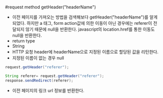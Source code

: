 #request method getHeader("headerName")

- 이전 페이지를 가져오는 방법을 검색해보다 getHeader("headerName")를 알게되었다. 하지만 a 태그, form action값에 의한 이동이 아닌 경우에는 referer이 전달되지 않기 때문에 null을 반환한다. javascript의 location.href를 통한 이동도 null을 반환한다.
- return type
 - String
- HTTP 요청 header에 headerName으로 지정된 이름으로 할당된 값을 리턴한다.
 - 지정된 이름이 없는 경우 null
````java
request.getHeader("referer");
````
````java
String referer= request.getHeader("referer");
response.sendRedirect(referer);
````
- 이전 페이지의 링크 url 정보를 반환한다.